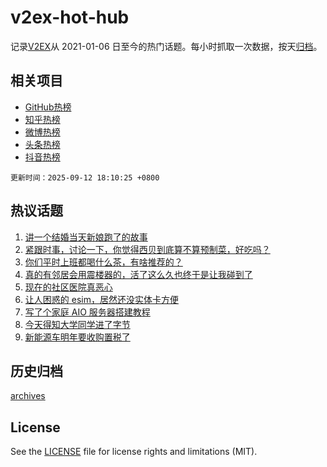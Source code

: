 # v2ex-hot-hub

 记录[V2EX](https://www.v2ex.com/)从 2021-01-06 日至今的热门话题。每小时抓取一次数据，按天[归档](archives)。
 
 ## 相关项目

- [GitHub热榜](https://github.com/snaildev/github-hot-hub)
- [知乎热榜](https://github.com/snaildev/zhihu-hot-hub)
- [微博热榜](https://github.com/snaildev/weibo-hot-hub)
- [头条热榜](https://github.com/snaildev/toutiao-hot-hub)
- [抖音热榜](https://github.com/snaildev/douyin-hot-hub)


 `更新时间：2025-09-12 18:10:25 +0800`

## 热议话题

1. [讲一个结婚当天新娘跑了的故事](https://www.v2ex.com/t/1158732)
1. [紧跟时事，讨论一下，你觉得西贝到底算不算预制菜，好吃吗？](https://www.v2ex.com/t/1158734)
1. [你们平时上班都喝什么茶，有啥推荐的？](https://www.v2ex.com/t/1158704)
1. [真的有邻居会用震楼器的，活了这么久也终于是让我碰到了](https://www.v2ex.com/t/1158687)
1. [现在的社区医院真恶心](https://www.v2ex.com/t/1158683)
1. [让人困惑的 esim，居然还没实体卡方便](https://www.v2ex.com/t/1158701)
1. [写了个家庭 AIO 服务器搭建教程](https://www.v2ex.com/t/1158660)
1. [今天得知大学同学进了字节](https://www.v2ex.com/t/1158658)
1. [新能源车明年要收购置税了](https://www.v2ex.com/t/1158733)

## 历史归档

[archives](archives)

## License

See the [LICENSE](LICENSE) file for license rights and limitations (MIT).
